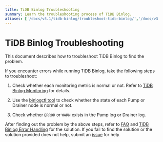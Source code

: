 ```yaml
---
title: TiDB Binlog Troubleshooting
summary: Learn the troubleshooting process of TiDB Binlog.
aliases: ['/docs/v3.1/tidb-binlog/troubleshoot-tidb-binlog/','/docs/v3.1/reference/tidb-binlog/troubleshoot/binlog/','/docs/v3.1/how-to/troubleshoot/tidb-binlog/']
---
```


# TiDB Binlog Troubleshooting

This document describes how to troubleshoot TiDB Binlog to find the problem.

If you encounter errors while running TiDB Binlog, take the following steps to troubleshoot:

1. Check whether each monitoring metric is normal or not. Refer to [TiDB Binlog Monitoring](/tidb-binlog/monitor-tidb-binlog-cluster.md) for details.

2. Use the [binlogctl tool](/tidb-binlog/maintain-tidb-binlog-cluster.md#binlogctl-guide) to check whether the state of each Pump or Drainer node is normal or not.

3. Check whether `ERROR` or `WARN` exists in the Pump log or Drainer log.

After finding out the problem by the above steps, refer to [FAQ](/tidb-binlog/tidb-binlog-faq.md) and [TiDB Binlog Error Handling](/tidb-binlog/handle-tidb-binlog-errors.md) for the solution. If you fail to find the solution or the solution provided does not help, submit an [issue](https://github.com/pingcap/tidb-binlog/issues) for help.
